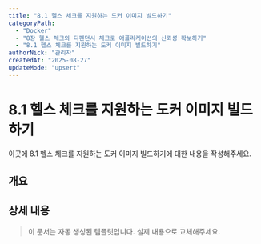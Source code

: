 ```yaml
---
title: "8.1 헬스 체크를 지원하는 도커 이미지 빌드하기"
categoryPath:
  - "Docker"
  - "8장 헬스 체크와 디펜던시 체크로 애플리케이션의 신뢰성 확보하기"
  - "8.1 헬스 체크를 지원하는 도커 이미지 빌드하기"
authorNick: "관리자"
createdAt: "2025-08-27"
updateMode: "upsert"
---
```


# 8.1 헬스 체크를 지원하는 도커 이미지 빌드하기

이곳에 8.1 헬스 체크를 지원하는 도커 이미지 빌드하기에 대한 내용을 작성해주세요.

## 개요

<!-- 내용을 작성해주세요 -->

## 상세 내용

<!-- 내용을 작성해주세요 -->

> 이 문서는 자동 생성된 템플릿입니다. 실제 내용으로 교체해주세요.
